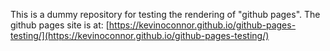 This is a dummy repository for testing the rendering of "github
pages".  The github pages site is at:
[https://kevinoconnor.github.io/github-pages-testing/](https://kevinoconnor.github.io/github-pages-testing/)
